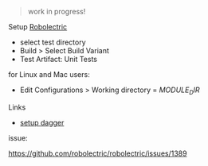 > work in progress!

Setup [Robolectric](http://robolectric.org/getting-started/)

- select test directory
- Build > Select Build Variant
- Test Artifact: Unit Tests

for Linux and Mac users:

- Edit Configurations > Working directory = $MODULE_DIR$

Links

- [setup dagger](http://stackoverflow.com/questions/27036933/how-to-set-up-dagger-dependency-injection-from-scratch-in-android-project)

issue:

https://github.com/robolectric/robolectric/issues/1389